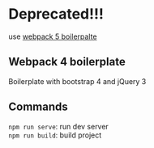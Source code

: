 # Deprecated!!!
use [webpack 5 boilerpalte](https://github.com/Eutrepe/webpack-boilerplate)


## Webpack 4 boilerplate

Boilerplate with bootstrap 4 and jQuery 3

## Commands

`npm run serve`: run dev server  
`npm run build`: build project
